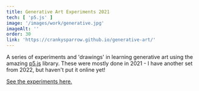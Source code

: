 ```yaml
---
title: Generative Art Experiments 2021
tech: [ 'p5.js' ]
image: '/images/work/generative.jpg'
imageAlt: ''
order: 30
link: 'https://crankysparrow.github.io/generative-art/'
---
```


A series of experiments and 'drawings' in learning generative art using the amazing [p5.js](https://p5js.org/) library. These were mostly done in 2021 - I have another set from 2022, but haven't put it online yet! 

[See the experiments here.](https://crankysparrow.github.io/generative-art/)